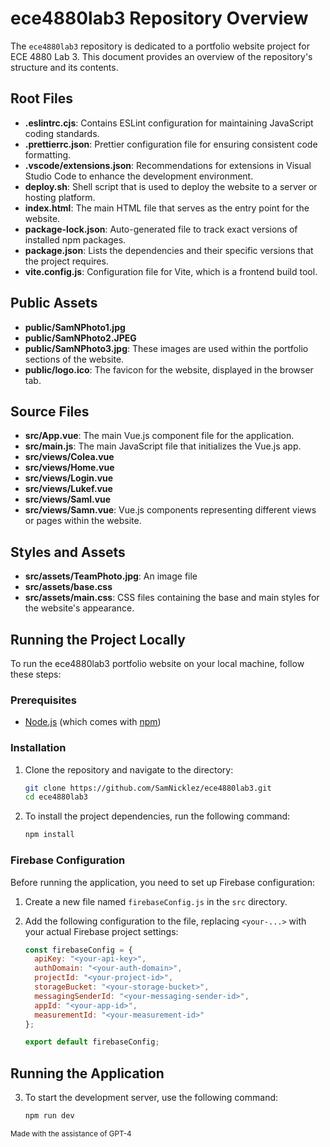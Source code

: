 # ece4880lab3 Repository Overview

The `ece4880lab3` repository is dedicated to a portfolio website project for ECE 4880 Lab 3. This document provides an overview of the repository's structure and its contents.

## Root Files

- **.eslintrc.cjs**: Contains ESLint configuration for maintaining JavaScript coding standards.
- **.prettierrc.json**: Prettier configuration file for ensuring consistent code formatting.
- **.vscode/extensions.json**: Recommendations for extensions in Visual Studio Code to enhance the development environment.
- **deploy.sh**: Shell script that is used to deploy the website to a server or hosting platform.
- **index.html**: The main HTML file that serves as the entry point for the website.
- **package-lock.json**: Auto-generated file to track exact versions of installed npm packages.
- **package.json**: Lists the dependencies and their specific versions that the project requires.
- **vite.config.js**: Configuration file for Vite, which is a frontend build tool.

## Public Assets

- **public/SamNPhoto1.jpg**
- **public/SamNPhoto2.JPEG**
- **public/SamNPhoto3.jpg**: These images are used within the portfolio sections of the website.
- **public/logo.ico**: The favicon for the website, displayed in the browser tab.

## Source Files

- **src/App.vue**: The main Vue.js component file for the application.
- **src/main.js**: The main JavaScript file that initializes the Vue.js app.
- **src/views/Colea.vue**
- **src/views/Home.vue**
- **src/views/Login.vue**
- **src/views/Lukef.vue**
- **src/views/Saml.vue**
- **src/views/Samn.vue**: Vue.js components representing different views or pages within the website.

## Styles and Assets

- **src/assets/TeamPhoto.jpg**: An image file
- **src/assets/base.css**
- **src/assets/main.css**: CSS files containing the base and main styles for the website's appearance.

## Running the Project Locally

To run the ece4880lab3 portfolio website on your local machine, follow these steps:

### Prerequisites

- [Node.js](https://nodejs.org/) (which comes with [npm](http://npmjs.com/))

### Installation

1. Clone the repository and navigate to the directory:

   ```bash
   git clone https://github.com/SamNicklez/ece4880lab3.git
   cd ece4880lab3

2. To install the project dependencies, run the following command:
    
    ```bash
    npm install

### Firebase Configuration

Before running the application, you need to set up Firebase configuration:

1. Create a new file named `firebaseConfig.js` in the `src` directory.

2. Add the following configuration to the file, replacing `<your-...>` with your actual Firebase project settings:

    ```javascript
    const firebaseConfig = {
      apiKey: "<your-api-key>",
      authDomain: "<your-auth-domain>",
      projectId: "<your-project-id>",
      storageBucket: "<your-storage-bucket>",
      messagingSenderId: "<your-messaging-sender-id>",
      appId: "<your-app-id>",
      measurementId: "<your-measurement-id>"
    };
    
    export default firebaseConfig;

## Running the Application

3. To start the development server, use the following command:

    ```bash
    npm run dev

<small>Made with the assistance of GPT-4</small>


